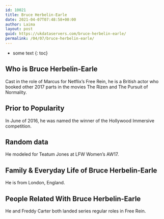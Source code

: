 ```yaml
---
id: 10021
title: Bruce Herbelin-Earle
date: 2021-04-07T07:48:58+00:00
author: Laima
layout: post
guid: https://ukdataservers.com/bruce-herbelin-earle/
permalink: /04/07/bruce-herbelin-earle/
---
```


* some text
{: toc}


## Who is Bruce Herbelin-Earle
                  
                  
                  
Cast in the role of Marcus for Netflix&#8217;s Free Rein, he is a British actor who booked other 2017 parts in the movies The Rizen and The Pursuit of Normality. 
                  
              
            
              
            
                
                
                
## Prior to Popularity
                  
                  
                  
In June of 2016, he was named the winner of the Hollywood Immersive competition. 
                  
              
            
              
            
                
                
                
## Random data
                  
                  
                  
He modeled for Teatum Jones at LFW Women&#8217;s AW17. 
                  
              
            
              
            
                
                
                
## Family & Everyday Life of Bruce Herbelin-Earle
                  
                  
                  
He is from London, England. 
                  
              
            
              
            
                
                
                
## People Related With Bruce Herbelin-Earle
                  
                  
                  
He and Freddy Carter both landed series regular roles in Free Rein. 
                  
              
            
              
            
                
              
            
              
              
            
            
              
            
          
          
          
